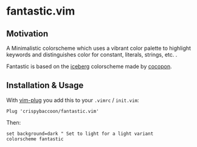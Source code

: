 
# fantastic.vim

## Motivation

A Minimalistic colorscheme which uses a vibrant color palette to highlight
keywords and distinguishes color for constant, literals, strings, etc. .

Fantastic is based on the [iceberg](https://github.com/cocopon/iceberg.vim)
colorscheme made by [cocopon](https://github.com/cocopon/).

<!-- TODO #1 Add screenshots @CrispyBaccoon -->

## Installation & Usage

With [vim-plug](https://github.com/junegunn/vim-plug) you add this to your `.vimrc` / `init.vim`:

```Vim
Plug 'crispybaccoon/fantastic.vim'
```

Then:

```Vim
set background=dark " Set to light for a light variant
colorscheme fantastic
```

